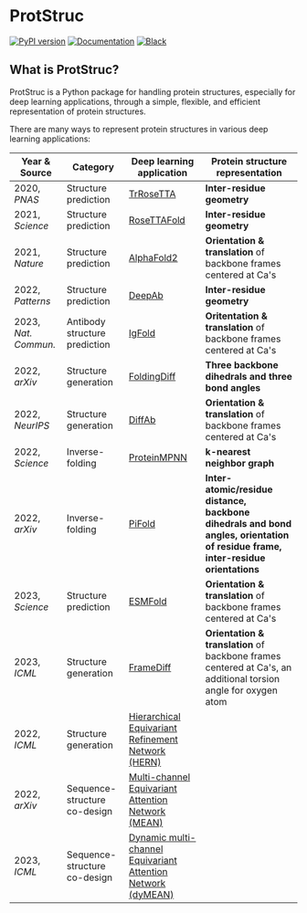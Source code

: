 # ProtStruc

[![PyPI version](https://badge.fury.io/py/protstruc.svg)](https://badge.fury.io/py/protstruc)
[![Documentation](https://img.shields.io/badge/documentation-link-blue.svg)](https://dohlee.github.io/protstruc)
[![Black](https://img.shields.io/badge/code%20style-black-000000.svg)](https://github.com/psf/black)

## What is ProtStruc?

ProtStruc is a Python package for handling protein structures, especially for deep learning applications,
through a simple, flexible, and efficient representation of protein structures.

There are many ways to represent protein structures in various deep learning applications:

|Year & Source|Category|Deep learning application|Protein structure representation|
|----|-------------------------|--------------------------------|---|
|2020, *PNAS*|Structure prediction|[TrRoseTTA](https://doi.org/10.1073/pnas.1914677117)|**Inter-residue geometry**|
|2021, *Science*|Structure prediction|[RoseTTAFold](https://doi.org/10.1126/science.abj8754)|**Inter-residue geometry**|
|2021, *Nature*|Structure prediction|[AlphaFold2](https://doi.org/10.1038/s41586-021-03819-2)|**Orientation & translation** of backbone frames centered at Ca's|
|2022, *Patterns*|Structure prediction|[DeepAb](https://www.sciencedirect.com/science/article/pii/S2666389921002804)|**Inter-residue geometry**|
|2023, *Nat. Commun.*|Antibody structure prediction|[IgFold](https://doi.org/10.1038/s41467-023-38063-x)|**Oritentation & translation** of backbone frames centered at Ca's|
|2022, *arXiv*|Structure generation|[FoldingDiff](https://arxiv.org/abs/2209.15611)|**Three backbone dihedrals and three bond angles**|
|2022, *NeurIPS*|Structure generation|[DiffAb](https://doi.org/10.1101/2022.07.10.499510)|**Orientation & translation** of backbone frames centered at Ca's|
|2022, *Science*|Inverse-folding|[ProteinMPNN](https://doi.org/10.1126/science.add2187)|**k-nearest neighbor graph**|
|2022, *arXiv*|Inverse-folding|[PiFold](https://arxiv.org/abs/2209.12643)|**Inter-atomic/residue distance, backbone dihedrals and bond angles, orientation of residue frame, inter-residue orientations**|
|2023, *Science*|Structure prediction|[ESMFold](https://www.science.org/doi/10.1126/science.ade2574)|**Orientation & translation** of backbone frames centered at Ca's|
|2023, *ICML*|Structure generation|[FrameDiff](https://arxiv.org/abs/2302.02277)|**Orientation & translation** of backbone frames centered at Ca's, an additional torsion angle for oxygen atom|
|2022, *ICML*|Structure generation|[Hierarchical Equivariant Refinement Network (HERN)](https://arxiv.org/abs/2207.06616)||
|2022, *arXiv*|Sequence-structure co-design|[Multi-channel Equivariant Attention Network (MEAN)](https://arxiv.org/abs/2208.06073)||
|2023, *ICML*|Sequence-structure co-design|[Dynamic multi-channel Equivariant Attention Network (dyMEAN)](https://arxiv.org/abs/2302.00203)||